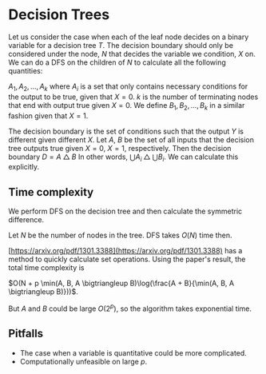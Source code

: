 # Decision Trees

Let us consider the case when each of the leaf node decides on a binary variable for a decision tree $T$.
The decision boundary should only be considered under the node, $N$ that decides
the variable we condition, $X$ on. We can do a DFS on the children of $N$ to calculate all the following quantities:

$A_1, A_2, ..., A_k$ where $A_i$ is a set that only contains necessary conditions
for the output to be true, given that $X = 0$. $k$ is the number of terminating nodes
that end with output true given $X = 0$. We define $B_1, B_2, ..., B_k$ in a
similar fashion given that $X = 1$.

The decision boundary is the set of conditions such that the output $Y$ is different
given different $X$. Let $A$, $B$ be the set of all inputs that the decision tree outputs
true given $X=0$, $X=1$, respectively. Then the decision boundary $D = A \bigtriangleup B$
In other words, $\bigcup{A_i} \bigtriangleup \bigcup{B_i}$. We can calculate this explicitly.

## Time complexity

We perform DFS on the decision tree and then calculate the symmetric difference.

Let $N$ be the number of nodes in the tree. DFS takes $O(N)$ time then.

[https://arxiv.org/pdf/1301.3388](https://arxiv.org/pdf/1301.3388) has a method to quickly
calculate set operations. Using the paper's result, the total time complexity is

$O(N + p \min(A, B, A \bigtriangleup B)\log(\frac{A + B}{\min(A, B, A \bigtriangleup B)}))$.

But $A$ and $B$ could be large $O(2^p)$, so the algorithm takes exponential time.

## Pitfalls

-   The case when a variable is quantitative could be more complicated.
-   Computationally unfeasible on large $p$.
